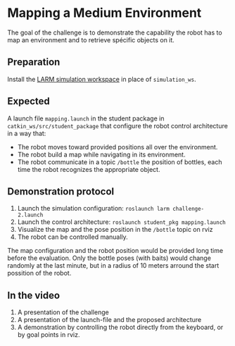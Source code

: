 # Mapping a Medium Environment

The goal of the challenge is to demonstrate the capability the robot has to map an environment and to retrieve spécific objects on it.

## Preparation

Install the [LARM simulation workspace]() in place of `simulation_ws`.

## Expected

A launch file `mapping.launch` in the student package in `catkin_ws/src/student_package` that configure the robot control architecture in a way that:

* The robot moves toward provided positions all over the environment.
* The robot build a map while navigating in its environment.
* The robot communicate in a topic `/bottle` the position of bottles, each time the robot recognizes the appropriate object.

## Demonstration protocol

1. Launch the simulation configuration: `roslaunch larm challenge-2.launch`
2. Launch the control architecture: `roslaunch student_pkg mapping.launch`
3. Visualize the map and the pose position in the `/bottle` topic on rviz
4. The robot can be controlled manually.

The map configuration and the robot position would be provided long time before the evaluation.
Only the bottle poses (with baits) would change randomly at the last minute, but in a radius of 10 meters arround the start possition of the robot.

## In the video

1. A presentation of the challenge
2. A presentation of the launch-file and the proposed architecture
3. A demonstration by controlling the robot directly from the keyboard, or by goal points in rviz.
